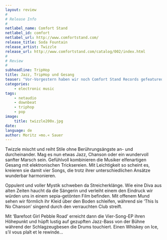 ```yaml
---
layout: review
#
# Release Info
#
netlabel_name: Comfort Stand
netlabel_id: comfort
netlabel_url: http://www.comfortstand.com/
release_title: Soda Fountain
release_artist: Twizzle
release_url: http://www.comfortstand.com/catalog/002/index.html
#
# Review
#
subheadline: TripHop
title: Jazz, TripHop und Gesang
teaser: "Vor-Vorgestern haben wir noch Comfort Stand Records gefeatured. Nebenbei haben wir noch das zweite Release auf die eigene Festplatte gestapelt, ohne blassen Schimmer was uns erwartet. Die Überraschung war dementsprehend überwältigend, denn Twizzle ist ein Schätzchen, dass Vergleiche mit Goldfrapp und Ex-TripHoppern à la Tricky nicht zu scheuen braucht."
categories:
    - electronic music
tags:
    - netaudio
    - downbeat
    - triphop
    - pop
image:
    title: twizzle200x.jpg
date: 
language: de
author: Moritz »mo.« Sauer
---
```

Twizzle mischt und reiht Stile ohne Berührungsängste an- und durcheinander. Mag es nun etwas Jazz, Chanson oder ein wundervoll sanfter Marsch sein. Gefühlvoll kombinieren die Musiker elfenartigen Gesang mit elektronischen Tricksereien. Mit Leichtigkeit so scheint es, kreieren sie damit vier Songs, die trotz ihrer unterschiedlichen Ansätze wunderbar harmonieren.

Oppulent und voller Mystik schweben da Streicherklänge. Wie eine Diva aus alten Zeiten haucht da die Sängerin und verleiht einem den Eindruck wir würden uns in einem sepia-getönten Film befinden. Mit offenem Mund sehen wir förmlich ihr Kleid über den Boden schleifen, während sie &#8216;This Is No Chanson&#8217; singend durch den verrauchten Club streift.

Mit &#8216;Barefoot Girl Pebble Road&#8217; erreicht dann die Vier-Song-EP ihren Höhepunkt und hüpft lustig auf gezupften Jazz-Bass von der Bühne während der Schlagzeugbesen die Drums touchiert. Einen Whiskey on Ice, s&#8217;il vous plaît et le rewinde&#8230;

